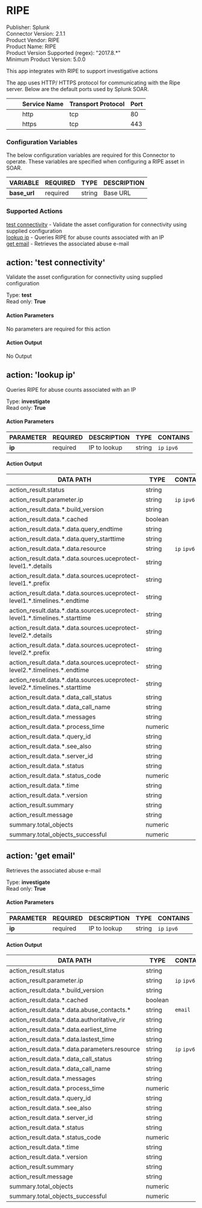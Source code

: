 [comment]: # "Auto-generated SOAR connector documentation"
# RIPE

Publisher: Splunk  
Connector Version: 2\.1\.1  
Product Vendor: RIPE  
Product Name: RIPE  
Product Version Supported (regex): "2017\.8\.\*"  
Minimum Product Version: 5\.0\.0  

This app integrates with RIPE to support investigative actions

[comment]: # " File: README.md"
[comment]: # "  "
[comment]: # "  Copyright (c) 2017-2022 Splunk Inc."
[comment]: # "  Licensed under the Apache License, Version 2.0 (the 'License');"
[comment]: # "  you may not use this file except in compliance with the License."
[comment]: # "  You may obtain a copy of the License at  "
[comment]: # "      http://www.apache.org/licenses/LICENSE-2.0   "
[comment]: # "  "
[comment]: # "  Unless required by applicable law or agreed to in writing, software distributed under"
[comment]: # "  the License is distributed on an 'AS IS' BASIS, WITHOUT WARRANTIES OR CONDITIONS OF ANY KIND,"
[comment]: # "  either express or implied. See the License for the specific language governing permissions"
[comment]: # "  and limitations under the License."
[comment]: # ""
The app uses HTTP/ HTTPS protocol for communicating with the Ripe server. Below are the default
ports used by Splunk SOAR.

|         Service Name | Transport Protocol | Port |
|----------------------|--------------------|------|
|         http         | tcp                | 80   |
|         https        | tcp                | 443  |


### Configuration Variables
The below configuration variables are required for this Connector to operate.  These variables are specified when configuring a RIPE asset in SOAR.

VARIABLE | REQUIRED | TYPE | DESCRIPTION
-------- | -------- | ---- | -----------
**base\_url** |  required  | string | Base URL

### Supported Actions  
[test connectivity](#action-test-connectivity) - Validate the asset configuration for connectivity using supplied configuration  
[lookup ip](#action-lookup-ip) - Queries RIPE for abuse counts associated with an IP  
[get email](#action-get-email) - Retrieves the associated abuse e\-mail  

## action: 'test connectivity'
Validate the asset configuration for connectivity using supplied configuration

Type: **test**  
Read only: **True**

#### Action Parameters
No parameters are required for this action

#### Action Output
No Output  

## action: 'lookup ip'
Queries RIPE for abuse counts associated with an IP

Type: **investigate**  
Read only: **True**

#### Action Parameters
PARAMETER | REQUIRED | DESCRIPTION | TYPE | CONTAINS
--------- | -------- | ----------- | ---- | --------
**ip** |  required  | IP to lookup | string |  `ip`  `ipv6` 

#### Action Output
DATA PATH | TYPE | CONTAINS
--------- | ---- | --------
action\_result\.status | string | 
action\_result\.parameter\.ip | string |  `ip`  `ipv6` 
action\_result\.data\.\*\.build\_version | string | 
action\_result\.data\.\*\.cached | boolean | 
action\_result\.data\.\*\.data\.query\_endtime | string | 
action\_result\.data\.\*\.data\.query\_starttime | string | 
action\_result\.data\.\*\.data\.resource | string |  `ip`  `ipv6` 
action\_result\.data\.\*\.data\.sources\.uceprotect\-level1\.\*\.details | string | 
action\_result\.data\.\*\.data\.sources\.uceprotect\-level1\.\*\.prefix | string | 
action\_result\.data\.\*\.data\.sources\.uceprotect\-level1\.\*\.timelines\.\*\.endtime | string | 
action\_result\.data\.\*\.data\.sources\.uceprotect\-level1\.\*\.timelines\.\*\.starttime | string | 
action\_result\.data\.\*\.data\.sources\.uceprotect\-level2\.\*\.details | string | 
action\_result\.data\.\*\.data\.sources\.uceprotect\-level2\.\*\.prefix | string | 
action\_result\.data\.\*\.data\.sources\.uceprotect\-level2\.\*\.timelines\.\*\.endtime | string | 
action\_result\.data\.\*\.data\.sources\.uceprotect\-level2\.\*\.timelines\.\*\.starttime | string | 
action\_result\.data\.\*\.data\_call\_status | string | 
action\_result\.data\.\*\.data\_call\_name | string | 
action\_result\.data\.\*\.messages | string | 
action\_result\.data\.\*\.process\_time | numeric | 
action\_result\.data\.\*\.query\_id | string | 
action\_result\.data\.\*\.see\_also | string | 
action\_result\.data\.\*\.server\_id | string | 
action\_result\.data\.\*\.status | string | 
action\_result\.data\.\*\.status\_code | numeric | 
action\_result\.data\.\*\.time | string | 
action\_result\.data\.\*\.version | string | 
action\_result\.summary | string | 
action\_result\.message | string | 
summary\.total\_objects | numeric | 
summary\.total\_objects\_successful | numeric |   

## action: 'get email'
Retrieves the associated abuse e\-mail

Type: **investigate**  
Read only: **True**

#### Action Parameters
PARAMETER | REQUIRED | DESCRIPTION | TYPE | CONTAINS
--------- | -------- | ----------- | ---- | --------
**ip** |  required  | IP to lookup | string |  `ip`  `ipv6` 

#### Action Output
DATA PATH | TYPE | CONTAINS
--------- | ---- | --------
action\_result\.status | string | 
action\_result\.parameter\.ip | string |  `ip`  `ipv6` 
action\_result\.data\.\*\.build\_version | string | 
action\_result\.data\.\*\.cached | boolean | 
action\_result\.data\.\*\.data\.abuse\_contacts\.\* | string |  `email` 
action\_result\.data\.\*\.data\.authoritative\_rir | string | 
action\_result\.data\.\*\.data\.earliest\_time | string | 
action\_result\.data\.\*\.data\.lastest\_time | string | 
action\_result\.data\.\*\.data\.parameters\.resource | string |  `ip`  `ipv6` 
action\_result\.data\.\*\.data\_call\_status | string | 
action\_result\.data\.\*\.data\_call\_name | string | 
action\_result\.data\.\*\.messages | string | 
action\_result\.data\.\*\.process\_time | numeric | 
action\_result\.data\.\*\.query\_id | string | 
action\_result\.data\.\*\.see\_also | string | 
action\_result\.data\.\*\.server\_id | string | 
action\_result\.data\.\*\.status | string | 
action\_result\.data\.\*\.status\_code | numeric | 
action\_result\.data\.\*\.time | string | 
action\_result\.data\.\*\.version | string | 
action\_result\.summary | string | 
action\_result\.message | string | 
summary\.total\_objects | numeric | 
summary\.total\_objects\_successful | numeric | 